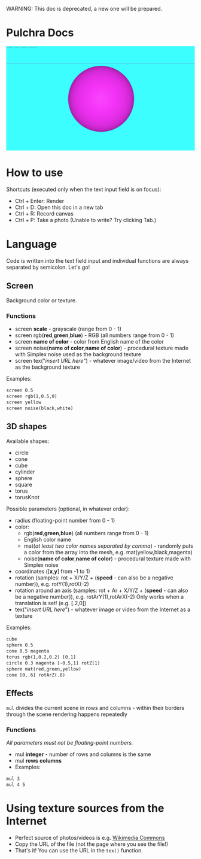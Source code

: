 WARNING: This doc is deprecated, a new one will be prepared.

# Pulchra Docs
![screenshot](screenshot.png)
# How to use
Shortcuts (executed only when the text input field is on focus):
- Ctrl + Enter: Render 
- Ctrl + D: Open this doc in a new tab
- Ctrl + R: Record canvas
- Ctrl + P: Take a photo
(Unable to write? Try clicking Tab.) 
# Language
Code is written into the text field input and individual functions are always separated by semicolon.
Let's go!
## Screen
Background color or texture.
### Functions

- screen **scale** - grayscale (range from 0 - 1)
- screen rgb(**red**,**green**,**blue**) - RGB (all numbers range from 0 - 1)
- screen **name of color** - color from English name of the color 
- screen noise(**name of color**,**name of color**) - procedural texture made with Simplex noise used as the background texture
- screen tex("*insert URL here*") - whatever image/video from the Internet as the background texture

Examples:
```
screen 0.5
screen rgb(1,0.5,0)
screen yellow
screen noise(black,white)
```
## 3D shapes
Available shapes:
- circle
- cone
- cube
- cylinder
- sphere
- square
- torus
- torusKnot

Possible parameters (optional, in whatever order):
- radius (floating-point number from 0 - 1)
- color: 
  - rgb(**red**,**green**,**blue**)  (all numbers range from 0 - 1)
  - English color name
  - mat(*at least two color names separated by comma*) - randomly puts a color from the array into the mesh, e.g. mat(yellow,black,magenta)
  - noise(**name of color**,**name of color**) - procedural texture made with Simplex noise
- coordinates ([**x**,**y**] from -1 to 1)
- rotation (samples: rot + X/Y/Z + (**speed** - can also be a negative number)), e.g. rotY(1),rotX(-2)
- rotation around an axis (samples: rot + Ar + X/Y/Z + (**speed** - can also be a negative number)), e.g. rotArY(1),rotArX(-2)
Only works when a translation is set! (e.g. [.2,0])
- tex("*insert URL here*") - whatever image or video from the Internet as a texture

Examples:
```
cube
sphere 0.5
cone 0.5 magenta
torus rgb(1,0.2,0.2) [0,1]
circle 0.3 magenta [-0.5,1] rotZ(1) 
sphere mat(red,green,yellow)
cone [0,.6] rotArZ(.8)
```
## Effects
`mul` divides the current scene in rows and columns - within their borders through the scene rendering happens repeatedly 
### Functions
*All parameters must not be floating-point numbers.*
- mul **integer** - number of rows and columns is the same
- mul **rows** **columns**
- Examples:
```
mul 3
mul 4 5
```
# Using texture sources from the Internet
- Perfect source of photos/videos is e.g. [Wikimedia Commons](https://commons.m.wikimedia.org/wiki/Main_Page)
- Copy the URL of the file (not the page where you see the file!)
- That's it! You can use the URL in the `tex()` function.